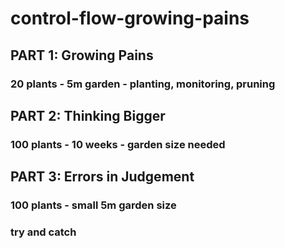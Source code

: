 # control-flow-growing-pains

## PART 1: Growing Pains
### 20 plants - 5m garden - planting, monitoring, pruning

## PART 2: Thinking Bigger
### 100 plants - 10 weeks - garden size needed

## PART 3: Errors in Judgement
### 100 plants - small 5m garden size
### try and catch